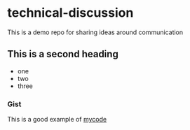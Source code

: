 # technical-discussion
This is a demo repo  for sharing ideas around communication

## This is a second heading

* one
* two
* three

### Gist
This is a good example of [mycode](https://gist.github.com/hammadyasir/cee566de7eacff5d32679c075752b871)

